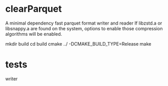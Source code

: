 # clearParquet
A minimal dependency fast parquet format writer and reader
If libzstd.a or libsnappy.a are found on the system, options to enable those compression algorithms will be enabled.

mkdir build
cd build
cmake ../ -DCMAKE_BUILD_TYPE=Release
make

# tests
writer
